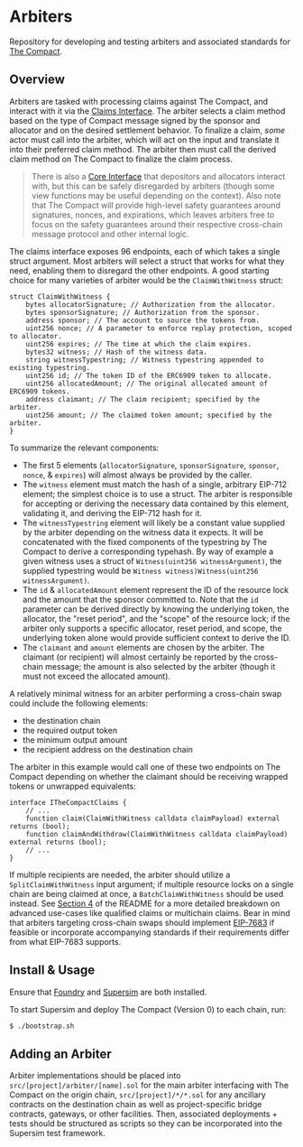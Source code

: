# Arbiters
Repository for developing and testing arbiters and associated standards for [The Compact](https://github.com/Uniswap/the-compact).

## Overview
Arbiters are tasked with processing claims against The Compact, and interact with it via the [Claims Interface](https://github.com/Uniswap/the-compact/blob/main/src/interfaces/ITheCompactClaims.sol#L56). The arbiter selects a claim method based on the type of Compact message signed by the sponsor and allocator and on the desired settlement behavior. To finalize a claim, _some_ actor must call into the arbiter, which will act on the input and translate it into their preferred claim method. The arbiter then must call the derived claim method on The Compact to finalize the claim process.

> There is also a [Core Interface](https://github.com/Uniswap/the-compact/blob/main/src/interfaces/ITheCompact.sol#L14) that depositors and allocators interact with, but this can be safely disregarded by arbiters (though some view functions may be useful depending on the context). Also note that The Compact will provide high-level safety guarantees around signatures, nonces, and expirations, which leaves arbiters free to focus on the safety guarantees around their respective cross-chain message protocol and other internal logic.

The claims interface exposes 96 endpoints, each of which takes a single struct argument. Most arbiters will select a struct that works for what they need, enabling them to disregard the other endpoints. A good starting choice for many varieties of arbiter would be the `ClaimWithWitness` struct:
```solidity
struct ClaimWithWitness {
    bytes allocatorSignature; // Authorization from the allocator.
    bytes sponsorSignature; // Authorization from the sponsor.
    address sponsor; // The account to source the tokens from.
    uint256 nonce; // A parameter to enforce replay protection, scoped to allocator.
    uint256 expires; // The time at which the claim expires.
    bytes32 witness; // Hash of the witness data.
    string witnessTypestring; // Witness typestring appended to existing typestring.
    uint256 id; // The token ID of the ERC6909 token to allocate.
    uint256 allocatedAmount; // The original allocated amount of ERC6909 tokens.
    address claimant; // The claim recipient; specified by the arbiter.
    uint256 amount; // The claimed token amount; specified by the arbiter.
}

```
To summarize the relevant components:
 - The first 5 elements (`allocatorSignature`, `sponsorSignature`, `sponsor`, `nonce`, & `expires`) will almost always be provided by the caller.
 - The `witness` element must match the hash of a single, arbitrary EIP-712 element; the simplest choice is to use a struct. The arbiter is responsible for accepting or deriving the necessary data contained by this element, validating it, and deriving the EIP-712 hash for it.
 - The `witnessTypestring` element will likely be a constant value supplied by the arbiter depending on the witness data it expects. It will be concatenated with the fixed components of the typestring by The Compact to derive a corresponding typehash. By way of example a given witness uses a struct of `Witness(uint256 witnessArgument)`, the supplied typestring would be `Witness witness)Witness(uint256 witnessArgument)`.
 - The `id` & `allocatedAmount` element represent the ID of the resource lock and the amount that the sponsor committed to. Note that the `id` parameter can be derived directly by knowing the underlying token, the allocator, the "reset period", and the "scope" of the resource lock; if the arbiter only supports a specific allocator, reset period, and scope, the underlying token alone would provide sufficient context to derive the ID.
 - The `claimant` and `amount` elements are chosen by the arbiter. The claimant (or recipient) will almost certainly be reported by the cross-chain message; the amount is also selected by the arbiter (though it must not exceed the allocated amount).

 A relatively minimal witness for an arbiter performing a cross-chain swap could include the following elements:
 - the destination chain
 - the required output token
 - the minimum output amount
 - the recipient address on the destination chain

The arbiter in this example would call one of these two endpoints on The Compact depending on whether the claimant should be receiving wrapped tokens or unwrapped equivalents:
```solidity
interface ITheCompactClaims {
    // ...
    function claim(ClaimWithWitness calldata claimPayload) external returns (bool);
    function claimAndWithdraw(ClaimWithWitness calldata claimPayload) external returns (bool);
    // ...
}
```

If multiple recipients are needed, the arbiter should utilize a `SplitClaimWithWitness` input argument; if multiple resource locks on a single chain are being claimed at once, a `BatchClaimWithWitness` should be used instead. See  [Section 4](https://github.com/Uniswap/the-compact/blob/main/README.md#4-submit-a-claim) of the README for a more detailed breakdown on advanced use-cases like qualified claims or multichain claims. Bear in mind that arbiters targeting cross-chain swaps should implement [EIP-7683](https://eips.ethereum.org/EIPS/eip-7683) if feasible or incorporate accompanying standards if their requirements differ from what EIP-7683 supports.

## Install & Usage
Ensure that [Foundry](https://book.getfoundry.sh/getting-started/installation) and [Supersim](https://supersim.pages.dev/getting-started/installation) are both installed.

To start Supersim and deploy The Compact (Version 0) to each chain, run:
```sh
$ ./bootstrap.sh
```

## Adding an Arbiter
Arbiter implementations should be placed into `src/[project]/arbiter/[name].sol` for the main arbiter interfacing with The Compact on the origin chain, `src/[project]/*/*.sol` for any ancillary contracts on the destination chain as well as project-specific bridge contracts, gateways, or other facilities. Then, associated deployments + tests should be structured as scripts so they can be incorporated into the Supersim test framework.